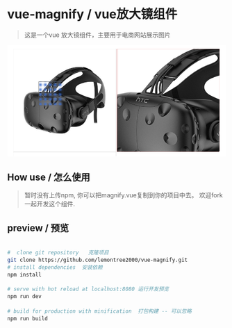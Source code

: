 # vue-magnify / vue放大镜组件

> 这是一个vue 放大镜组件，主要用于电商网站展示图片


![vue](/static/image/pre.png)

## How use / 怎么使用

> 暂时没有上传npm, 你可以把magnify.vue复制到你的项目中去。 欢迎fork一起开发这个组件.

## preview / 预览


``` bash

#  clone git repository   克隆项目
git clone https://github.com/lemontree2000/vue-magnify.git
# install dependencies  安装依赖
npm install

# serve with hot reload at localhost:8080 运行开发预览
npm run dev

# build for production with minification  打包构建 -- 可以忽略
npm run build

```

